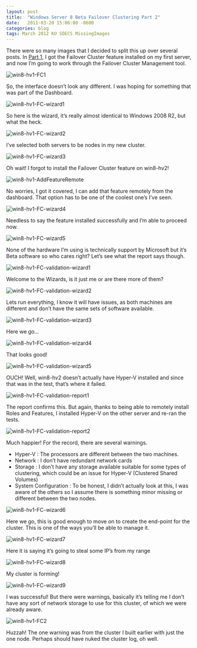 ```yaml
---
layout: post
title:  "Windows Server 8 Beta Failover Clustering Part 2"
date:   2011-03-20 15:06:00 -0600
categories: blog
tags: March 2012 KU SOECS MissingImages
---
```

There were so many images that I decided to split this up over several posts. In [Part 1](2012-03-20-windows-server-8-beta-failover-clustering-part1.md), I got the Failover Cluster feature installed on my first server, and now I’m going to work through the Failover Cluster Management tool.

![win8-hv1-FC1]()

So, the interface doesn’t look any different. I was hoping for something that was part of the Dashboard.

![win8-hv1-FC-wizard1]()

So here is the wizard, it’s really almost identical to Windows 2008 R2, but what the heck.

![win8-hv1-FC-wizard2]()

I’ve selected both servers to be nodes in my new cluster.

![win8-hv1-FC-wizard3]()

Oh wait! I forgot to install the Failover Cluster feature on win8-hv2!

![win8-hv1-AddFeatureRemote]()

No worries, I got it covered, I can add that feature remotely from the dashboard. That option has to be one of the coolest one’s I’ve seen.

![win8-hv1-FC-wizard4]()

Needless to say the feature installed successfully and I’m able to proceed now.

![win8-hv1-FC-wizard5]()

None of the hardware I’m using is technically support by Microsoft but it’s Beta software so who cares right? Let’s see what the report says though.

![win8-hv1-FC-validation-wizard1]()

Welcome to the Wizards, is it just me or are there more of them?

![win8-hv1-FC-validation-wizard2]()

Lets run everything, I know it will have issues, as both machines are different and don’t have the same sets of software available.

![win8-hv1-FC-validation-wizard3]()

Here we go…

![win8-hv1-FC-validation-wizard4]()

That looks good!

![win8-hv1-FC-validation-wizard5]()

OUCH! Well, win8-hv2 doesn’t actually have Hyper-V installed and since that was in the test, that’s where it failed.

![win8-hv1-FC-validation-report1]()

The report confirms this. But again, thanks to being able to remotely install Roles and Features, I installed Hyper-V on the other server and re-ran the tests.

![win8-hv1-FC-validation-report2]()

Much happier! For the record, there are several warnings.

* Hyper-V : The processors are different between the two machines.
* Network : I don’t have redundant network cards
* Storage : I don’t have any storage available suitable for some types of clustering, which could be an issue for Hyper-V (Clustered Shared Volumes)
* System Configuration : To be honest, I didn’t actually look at this, I was aware of the others so I assume there is something minor missing or different between the two nodes.

![win8-hv1-FC-wizard6]()

Here we go, this is good enough to move on to create the end-point for the cluster. This is one of the ways you’ll be able to manage it.

![win8-hv1-FC-wizard7]()

Here it is saying it’s going to steal some IP’s from my range

![win8-hv1-FC-wizard8]()

My cluster is forming!

![win8-hv1-FC-wizard9]()

I was successful! But there were warnings, basically it’s telling me I don’t have any sort of network storage to use for this cluster, of which we were already aware.

![win8-hv1-FC2]()

Huzzah! The one warning was from the cluster I built earlier with just the one node. Perhaps should have nuked the cluster log, oh well.
